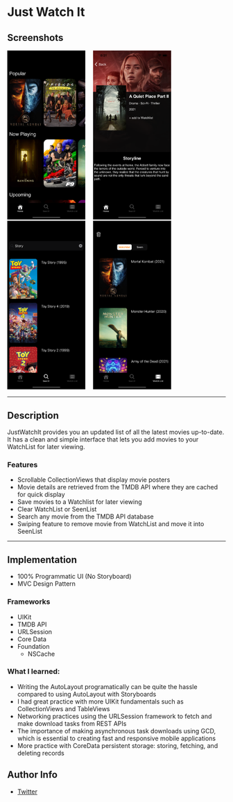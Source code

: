 # Just Watch It
## Screenshots

<img src= "/screenshots/1.png" width = "180">&emsp;
<img src= "/screenshots/2.png" width = "180">&emsp;
<img src= "/screenshots/3.png" width = "180">&emsp;
<img src= "/screenshots/4.png" width = "180">

---
## Description
JustWatchIt provides you an updated list of all the latest movies up-to-date.  
It has a clean and simple interface that lets you add movies to your WatchList for later viewing.

### Features
- Scrollable CollectionViews that display movie posters
- Movie details are retrieved from the TMDB API where they are cached for quick display
- Save movies to a Watchlist for later viewing
- Clear WatchList or SeenList
- Search any movie from the TMDB API database
- Swiping feature to remove movie from WatchList and move it into SeenList
---

## Implementation
- 100% Programmatic UI (No Storyboard)
- MVC Design Pattern

### Frameworks
- UIKit
- TMDB API
- URLSession
- Core Data
- Foundation
    - NSCache

### What I learned:
- Writing the AutoLayout programatically can be quite the hassle compared to using AutoLayout with Storyboards
- I had great practice with more UIKit fundamentals such as CollectionViews and TableViews
- Networking practices using the URLSession framework to fetch and make download tasks from REST APIs
- The importance of making asynchronous task downloads using GCD, which is essential to creating fast and responsive mobile applications
- More practice with CoreData persistent storage: storing, fetching, and deleting records


## Author Info
- [Twitter](https://twitter.com/ldizon8)


